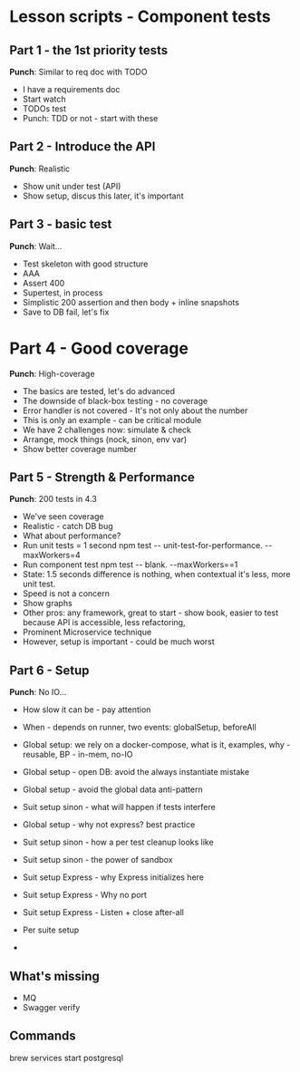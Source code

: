# Lesson scripts - Component tests

## Part 1 - the 1st priority tests

**Punch**: Similar to req doc with TODO

- I have a requirements doc
- Start watch
- TODOs test
- Punch: TDD or not - start with these

## Part 2 - Introduce the API

**Punch**: Realistic

- Show unit under test (API)
- Show setup, discus this later, it's important

## Part 3 - basic test

**Punch**: Wait...

- Test skeleton with good structure
- AAA
- Assert 400
- Supertest, in process
- Simplistic 200 assertion and then body + inline snapshots
- Save to DB fail, let's fix

# Part 4 - Good coverage

**Punch**: High-coverage

- The basics are tested, let's do advanced
- The downside of black-box testing - no coverage
- Error handler is not covered - It's not only about the number
- This is only an example - can be critical module
- We have 2 challenges now: simulate & check
- Arrange, mock things (nock, sinon, env var)
- Show better coverage number

## Part 5 - Strength & Performance

**Punch**: 200 tests in 4.3

- We've seen coverage
- Realistic - catch DB bug
- What about performance?
- Run unit tests = 1 second
  npm test -- unit-test-for-performance. --maxWorkers=4
- Run component test
  npm test -- blank. --maxWorkers==1
- State: 1.5 seconds difference is nothing, when contextual it's less, more unit test.
- Speed is not a concern
- Show graphs
- Other pros: any framework, great to start - show book, easier to test because API is accessible, less refactoring,
- Prominent Microservice technique
- However, setup is important - could be much worst

## Part 6 - Setup

**Punch**: No IO...

- How slow it can be - pay attention
- When - depends on runner, two events: globalSetup, beforeAll
- Global setup: we rely on a docker-compose, what is it, examples, why - reusable, BP - in-mem, no-IO
- Global setup - open DB: avoid the always instantiate mistake 
- Global setup - avoid the global data anti-pattern
- Suit setup sinon - what will happen if tests interfere
- Global setup - why not express? best practice
- Suit setup sinon - how a per test cleanup looks like
- Suit setup sinon - the power of sandbox
- Suit setup Express - why Express initializes here
- Suit setup Express - Why no port
- Suit setup Express - Listen + close after-all

- Per suite setup
- 

## What's missing

- MQ
- Swagger verify

## Commands

brew services start postgresql

